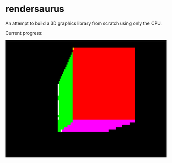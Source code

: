 # rendersaurus

An attempt to build a 3D graphics library from scratch using only the CPU.

Current progress:

![cube demo](readme/cube_demo.png?raw=true "It's a cube!")